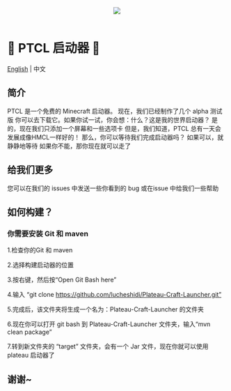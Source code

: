 <div align=center>
    <img src="./ptcl.png">
    <br /><br />
</div>

# 💎 PTCL 启动器 💎

[English](README.md) | 中文

## 简介
PTCL 是一个免费的 Minecraft 启动器。
现在，我们已经制作了几个 alpha 测试版
你可以去下载它。如果你试一试，你会想：什么？这是我的世界启动器？
是的，现在我们只添加一个屏幕和一些选项卡
但是，我们知道，PTCL 总有一天会发展成像HMCL一样好的！
那么，你可以等待我们完成启动器吗？
如果可以，就静静地等待
如果你不能，那你现在就可以走了

## 给我们更多
您可以在我们的 issues 中发送一些你看到的 bug 或在issue 中给我们一些帮助

## 如何构建？
### 你需要安装 Git 和 maven
1.检查你的Git 和 maven

2.选择构建启动器的位置

3.按右键，然后按“Open Git Bash here”

4.输入 “git clone https://github.com/lucheshidi/Plateau-Craft-Launcher.git”

5.完成后，该文件夹将生成一个名为：Plateau-Craft-Launcher 的文件夹

6.现在你可以打开 git bash 到 Plateau-Craft-Launcher 文件夹，输入“mvn clean package”

7.转到新文件夹的 “target” 文件夹，会有一个 Jar 文件，现在你就可以使用 plateau 启动器了

## 谢谢~
